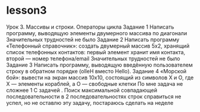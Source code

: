 # lesson3
Урок 3. Массивы и строки. Операторы цикла
Задание 1
Написать программу, выводящую элементы двумерного массива по диагонали
Значительных трудностей не было
Задание 2
Написать программу «Телефонный справочник»: создать двумерный массив 5х2, хранящий список телефонных контактов: 
первый элемент хранит имя контакта, второй — номер телефона/email
Значительных трудностей не было
Задание 3
Написать программу, выводящую введённую 
пользователем строку в обратном порядке (olleH вместо Hello).
Задание 4
«Морской бой»: вывести на экран массив 10х10, состоящий из символов 
X и O, где Х — элементы кораблей, а О — свободные клетки
По мне задача не сложнее 1
С задачей . Поиск максимальной совпадающей последовательности в 2 последовательностях строк
справиться не успел, но не оставлю эту задачу, постараюсь сделать на неделе